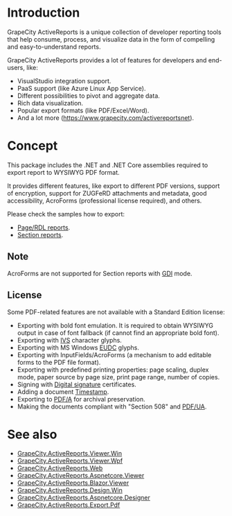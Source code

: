 # Introduction

GrapeCity ActiveReports is a unique collection of developer reporting tools that help consume, process, and visualize data in the form of compelling and easy-to-understand reports.

GrapeCity ActiveReports provides a lot of features for developers and end-users, like:
* VisualStudio integration support.
* PaaS support (like Azure Linux App Service).
* Different possibilities to pivot and aggregate data.
* Rich data visualization.
* Popular export formats (like PDF/Excel/Word).
* And a lot more (https://www.grapecity.com/activereportsnet).

# Concept

This package includes the .NET and .NET Core assemblies required to export report to WYSIWYG PDF format.

It provides different features, like export to different PDF versions, support of encryption, support for ZUGFeRD attachments and metadata, good accessibility, AcroForms (professional license required), and others.

Please check the samples how to export:
* [Page/RDL reports](https://github.com/activereports/Samples16/tree/main/API/PageAndRDL/Export).
* [Section reports](https://github.com/activereports/Samples16/tree/main/API/Section/Export).

## Note

AcroForms are not supported for Section reports with [GDI](https://www.grapecity.com/activereportsnet/docs/v16/online/GrapeCity.ActiveReports.Document~GrapeCity.ActiveReports.Document.CompatibilityModes.html) mode.

## License

Some PDF-related features are not available with a Standard Edition license:
* Exporting with bold font emulation. It is required to obtain WYSIWYG output in case of font fallback (if cannot find an appropriate bold font).
* Exporting with [IVS](https://en.wikipedia.org/wiki/Variant_form_(Unicode)) character glyphs.
* Exporting with MS Windows [EUDC](https://docs.microsoft.com/en-us/windows/win32/intl/end-user-defined-characters) glyphs.
* Exporting with InputFields/AcroForms (a mechanism to add editable forms to the PDF file format).
* Exporting with predefined printing properties: page scaling, duplex mode, paper source by page size, print page range, number of copies.
* Signing with [Digital signature](https://en.wikipedia.org/wiki/Digital_signature) certificates.
* Adding a document [Timestamp](https://en.wikipedia.org/wiki/Timestamp).
* Exporting to [PDF/A](https://en.wikipedia.org/wiki/PDF/A) for archival preservation.
* Making the documents compliant with "Section 508" and [PDF/UA](https://en.wikipedia.org/wiki/PDF/UA).

# See also

* [GrapeCity.ActiveReports.Viewer.Win](https://www.nuget.org/packages/GrapeCity.ActiveReports.Viewer.Win/)
* [GrapeCity.ActiveReports.Viewer.Wpf](https://www.nuget.org/packages/GrapeCity.ActiveReports.Viewer.Wpf/)
* [GrapeCity.ActiveReports.Web](https://www.nuget.org/packages/GrapeCity.ActiveReports.Web/)
* [GrapeCity.ActiveReports.Aspnetcore.Viewer](https://www.nuget.org/packages/GrapeCity.ActiveReports.Aspnetcore.Viewer/)
* [GrapeCity.ActiveReports.Blazor.Viewer](https://www.nuget.org/packages/GrapeCity.ActiveReports.Blazor.Viewer/)
* [GrapeCity.ActiveReports.Design.Win](https://www.nuget.org/packages/GrapeCity.ActiveReports.Design.Win/)
* [GrapeCity.ActiveReports.Aspnetcore.Designer](https://www.nuget.org/packages/GrapeCity.ActiveReports.Aspnetcore.Designer/)
* [GrapeCity.ActiveReports.Export.Pdf](https://www.nuget.org/packages/GrapeCity.ActiveReports.Export.Pdf/)